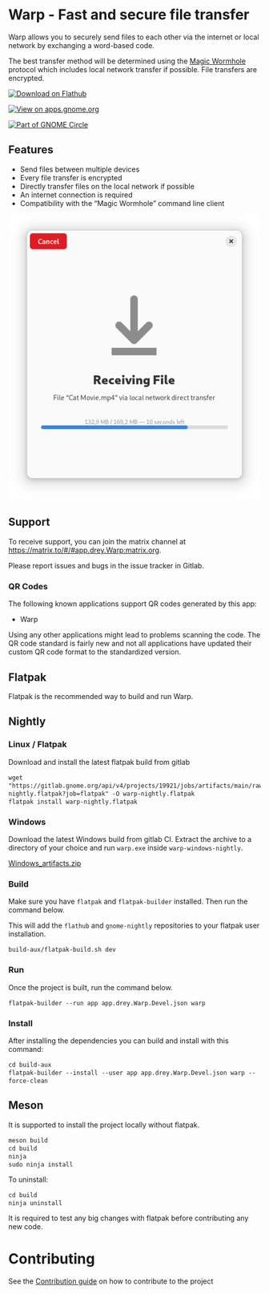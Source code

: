 # Warp - Fast and secure file transfer

Warp allows you to securely send files to each other via the internet or local network by exchanging a word-based code.

The best transfer method will be determined using the [Magic Wormhole](https://github.com/magic-wormhole/magic-wormhole#magic-wormhole) protocol which includes local network transfer if possible. File transfers are encrypted.

[<img width='240' alt='Download on Flathub' src='https://flathub.org/assets/badges/flathub-badge-en.png' />](https://flathub.org/apps/details/app.drey.Warp)

[<img width='240' alt='View on apps.gnome.org' src='https://gitlab.gnome.org/World/warp/-/raw/main/data/icons/app.drey.Warp.Badge.png' />](https://apps.gnome.org/app/app.drey.Warp/)

[<img width='240' alt='Part of GNOME Circle' src='https://gitlab.gnome.org/Teams/Circle/-/raw/91de93edbb3e75eb0882d56bd466e58b525135d5/assets/button/circle-button-fullcolor.svg' />](https://circle.gnome.org/)

## Features

* Send files between multiple devices
* Every file transfer is encrypted
* Directly transfer files on the local network if possible
* An internet connection is required
* Compatibility with the “Magic Wormhole” command line client

![File Transfer](data/screenshots/screenshot5.png "File Transfer")

## Support

To receive support, you can join the matrix channel at https://matrix.to/#/#app.drey.Warp:matrix.org.

Please report issues and bugs in the issue tracker in Gitlab.

### QR Codes

The following known applications support QR codes generated by this app:

* Warp

Using any other applications might lead to problems scanning the code. The QR code standard is fairly new and not all applications have updated their custom QR code format to the standardized version.

## Flatpak

Flatpak is the recommended way to build and run Warp.

## Nightly

### Linux / Flatpak

Download and install the latest flatpak build from gitlab

```shell
wget "https://gitlab.gnome.org/api/v4/projects/19921/jobs/artifacts/main/raw/warp-nightly.flatpak?job=flatpak" -O warp-nightly.flatpak
flatpak install warp-nightly.flatpak
```

### Windows

Download the latest Windows build from gitlab CI. Extract the archive to a directory of your choice and run `warp.exe` inside `warp-windows-nightly`.

[Windows_artifacts.zip](https://gitlab.gnome.org/World/warp/-/jobs/artifacts/main/download?job=windows)

### Build

Make sure you have `flatpak` and `flatpak-builder` installed. Then run the command below.

This will add the `flathub` and `gnome-nightly` repositories to your flatpak user installation.

```shell
build-aux/flatpak-build.sh dev
```

### Run

Once the project is built, run the command below.

```shell
flatpak-builder --run app app.drey.Warp.Devel.json warp
```

### Install

After installing the dependencies you can build and install with this command:

```shell
cd build-aux
flatpak-builder --install --user app app.drey.Warp.Devel.json warp --force-clean 
```

## Meson

It is supported to install the project locally without flatpak.

```shell
meson build
cd build
ninja
sudo ninja install
```

To uninstall:

```shell
cd build
ninja uninstall
```

It is required to test any big changes with flatpak before contributing any new code.

# Contributing
See the [Contribution guide](./CONTRIBUTING.md) on how to contribute to the project
